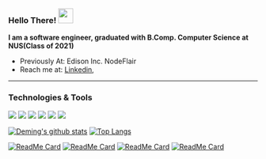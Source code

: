 ### Hello There! <img src="https://raw.githubusercontent.com/MartinHeinz/MartinHeinz/master/wave.gif" width="30px">

**I am a software engineer, graduated with B.Comp. Computer Science at NUS(Class of 2021)**

- Previously At: Edison Inc. NodeFlair
- Reach me at: [Linkedin](https://www.linkedin.com/in/lindeming/), 

<hr />

### Technologies & Tools
![](https://img.shields.io/badge/Code-JavaScript/Node.js-informational?style=flat&logo=javascript&logoColor=white&color=2bbc8a)
![](https://img.shields.io/badge/Code-React/ReactNative-informational?style=flat&logo=react&logoColor=white&color=2bbc8a)
![](https://img.shields.io/badge/Code-Rails-informational?style=flat&logo=ruby&logoColor=white&color=2bbc8a)
![](https://img.shields.io/badge/Code-Java-informational?style=flat&logo=java&logoColor=white&color=2bbc8a)
![](https://img.shields.io/badge/Tools-PostgreSQL-informational?style=flat&logo=postgresql&logoColor=white&color=2bbc8a)
![](https://img.shields.io/badge/Tools-Docker-informational?style=flat&logo=docker&logoColor=white&color=2bbc8a)

[![Deming's github stats](https://github-readme-stats.vercel.app/api?username=deming16&line_height=31.5&theme=gruvbox&show_icons=true&count_private=true&include_all_commits=true&hide=contribs,stars)](https://github.com/deming16)
[![Top Langs](https://github-readme-stats.vercel.app/api/top-langs/?username=deming16&layout=compact&theme=gruvbox)](https://github.com/deming16)

[![ReadMe Card](https://github-readme-stats.vercel.app/api/pin/?username=deming16&repo=Highway-1478&theme=gruvbox)](https://github.com/deming16/Highway-1478)
[![ReadMe Card](https://github-readme-stats.vercel.app/api/pin/?username=deming16&repo=ModsUni&theme=gruvbox)](https://github.com/deming16/ModsUni)
[![ReadMe Card](https://github-readme-stats.vercel.app/api/pin/?username=deming16&repo=devconnector&theme=gruvbox)](https://github.com/deming16/devconnector)
[![ReadMe Card](https://github-readme-stats.vercel.app/api/pin/?username=deming16&repo=CarouShare&theme=gruvbox)](https://github.com/deming16/CarouShare)


